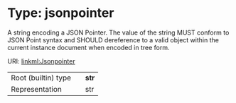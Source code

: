 
# Type: jsonpointer

A string encoding a JSON Pointer. The value of the string MUST conform to JSON Point syntax and SHOULD dereference to a valid object within the current instance document when encoded in tree form.

URI: [linkml:Jsonpointer](https://w3id.org/linkml/Jsonpointer)

|  |  |  |
| --- | --- | --- |
| Root (builtin) type | | **str** |
| Representation | | str |

